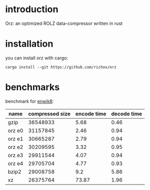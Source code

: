 introduction
============
Orz: an optimized ROLZ data-compressor written in rust

installation
============
you can install orz with cargo:

    cargo install --git https://github.com/richox/orz

benchmarks
==========
benchmark for [enwik8](http://mattmahoney.net/dc/text):

| name   | compressed size | encode time | decode time |
|--------|-----------------|-------------|-------------|
| gzip   | 36548933        | 5.68        | 0.46        |
| orz e0 | 31157845        | 2.46        | 0.94        |
| orz e1 | 30665287        | 2.79        | 0.94        |
| orz e2 | 30209595        | 3.32        | 0.95        |
| orz e3 | 29911544        | 4.07        | 0.94        |
| orz e4 | 29705704        | 4.77        | 0.93        |
| bzip2  | 29008758        | 9.2         | 5.86        |
| xz     | 26375764        | 73.87       | 1.96        |

